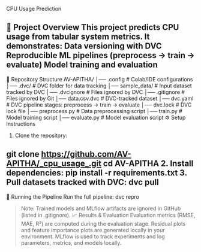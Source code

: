 CPU Usage Prediction

📌 Project Overview
This project predicts CPU usage from tabular system metrics. It demonstrates:
Data versioning with DVC
Reproducible ML pipelines (preprocess → train → evaluate)
Model training and evaluation
---

📂 Repository Structure
AV-APITHA/
│── .config                  # Colab/IDE configurations
│── .dvc/                     # DVC folder for data tracking
│── sample_data/              # Input dataset tracked by DVC
│── .dvcignore                # Files ignored by DVC
│── .gitignore                # Files ignored by Git
│── data.csv.dvc              # DVC-tracked dataset
│── dvc.yaml                  # DVC pipeline stages: preprocess → train → evaluate
│── dvc.lock                  # DVC lock file
│── preprocess.py             # Data preprocessing script
│── train.py                  # Model training script
│── evaluate.py               # Model evaluation script
⚙ Setup Instructions

1. Clone the repository:

git clone https://github.com/AV-APITHA/_cpu_usage_.git
cd AV-APITHA
2. Install dependencies:
pip install -r requirements.txt
3. Pull datasets tracked with DVC:
dvc pull
---
🚀 Running the Pipeline
Run the full pipeline:
dvc repro
> Note: Trained models and MLflow artifacts are ignored in GitHub (listed in .gitignore).
📈 Results & Evaluation
Evaluation metrics (RMSE, MAE, R²) are computed during the evaluation stage.
Residual plots and feature importance plots are generated locally in your environment.
MLflow is used to track experiments and log parameters, metrics, and models locally.

